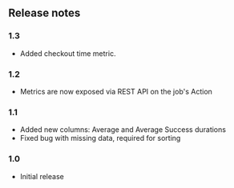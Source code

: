 ## Release notes

### 1.3
- Added checkout time metric.

### 1.2
- Metrics are now exposed via REST API on the job's Action

### 1.1
- Added new columns: Average and Average Success durations
- Fixed bug with missing data, required for sorting

### 1.0
- Initial release
